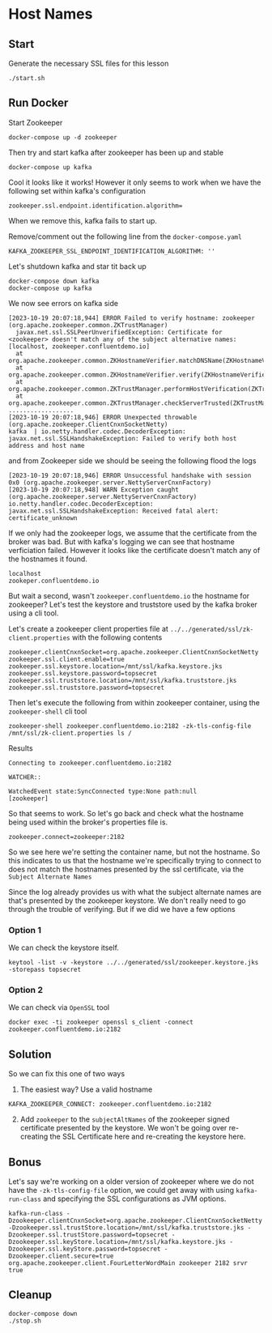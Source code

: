 # Host Names

## Start
Generate the necessary SSL files for this  lesson
```
./start.sh
```

## Run Docker
Start Zookeeper
```
docker-compose up -d zookeeper
```

Then try and start kafka after zookeeper has been up and stable
```
docker-compose up kafka
```

Cool it looks like it works! However it only seems to work when we have the following set within kafka's configuration
```
zookeeper.ssl.endpoint.identification.algorithm=
```
When we remove this, kafka fails to start up.

Remove/comment out the following line from the `docker-compose.yaml`
```
KAFKA_ZOOKEEPER_SSL_ENDPOINT_IDENTIFICATION_ALGORITHM: ''
```

Let's shutdown kafka and star tit  back up
```
docker-compose down kafka
docker-compose up kafka
```
We now see errors on kafka side
```
[2023-10-19 20:07:18,944] ERROR Failed to verify hostname: zookeeper (org.apache.zookeeper.common.ZKTrustManager)
  javax.net.ssl.SSLPeerUnverifiedException: Certificate for <zookeeper> doesn't match any of the subject alternative names: [localhost, zookeeper.confluentdemo.io]
  at org.apache.zookeeper.common.ZKHostnameVerifier.matchDNSName(ZKHostnameVerifier.java:230)
  at org.apache.zookeeper.common.ZKHostnameVerifier.verify(ZKHostnameVerifier.java:171)
  at org.apache.zookeeper.common.ZKTrustManager.performHostVerification(ZKTrustManager.java:159)
  at org.apache.zookeeper.common.ZKTrustManager.checkServerTrusted(ZKTrustManager.java:118)
..................
[2023-10-19 20:07:18,946] ERROR Unexpected throwable (org.apache.zookeeper.ClientCnxnSocketNetty)
kafka  | io.netty.handler.codec.DecoderException: javax.net.ssl.SSLHandshakeException: Failed to verify both host address and host name
```

and from Zookeeper side we should be seeing the following flood the logs
```
[2023-10-19 20:07:18,946] ERROR Unsuccessful handshake with session 0x0 (org.apache.zookeeper.server.NettyServerCnxnFactory)
[2023-10-19 20:07:18,948] WARN Exception caught (org.apache.zookeeper.server.NettyServerCnxnFactory)
io.netty.handler.codec.DecoderException: javax.net.ssl.SSLHandshakeException: Received fatal alert: certificate_unknown
```

If we only had the zookeeper logs, we assume that the certificate from the broker was bad. But with kafka's logging we can see that hostname verficiation failed.
However it looks like the certificate doesn't match any of the hostnames it found.
```
localhost
zookeper.confluentdemo.io
```

But wait a second, wasn't `zookeeper.confluentdemo.io` the hostname for zookeeper? Let's test the keystore and truststore used by the kafka broker using a cli tool.

Let's create a zookeeper client properties file at `../../generated/ssl/zk-client.properties` with the following contents
```
zookeeper.clientCnxnSocket=org.apache.zookeeper.ClientCnxnSocketNetty
zookeeper.ssl.client.enable=true
zookeeper.ssl.keystore.location=/mnt/ssl/kafka.keystore.jks
zookeeper.ssl.keystore.password=topsecret
zookeeper.ssl.truststore.location=/mnt/ssl/kafka.truststore.jks
zookeeper.ssl.truststore.password=topsecret
```
Then let's execute the following from within zookeeper container, using the `zookeeper-shell` cli tool
```
zookeeper-shell zookeeper.confluentdemo.io:2182 -zk-tls-config-file /mnt/ssl/zk-client.properties ls /
```
Results
```
Connecting to zookeeper.confluentdemo.io:2182

WATCHER::

WatchedEvent state:SyncConnected type:None path:null
[zookeeper]
```

So that seems to work. So let's go back and check what the hostname being used within the broker's properties file is.
```
zookeeper.connect=zookeeper:2182
```

So we see here we're setting the container name, but not the hostname. So this indicates to us that the hostname we're specifically trying to connect to does not match the hostnames presented by the ssl certificate, via the `Subject Alternate Names`

Since the log already provides us with what the subject alternate names are that's presented by the zookeeper keystore. We don't really need to go through the trouble of verifying. But if we did we have a few options

### Option 1
We can check the keystore itself.
```
keytool -list -v -keystore ../../generated/ssl/zookeeper.keystore.jks -storepass topsecret
```

### Option 2
We can check via `OpenSSL` tool
```
docker exec -ti zookeeper openssl s_client -connect zookeeper.confluentdemo.io:2182
```

## Solution
So we can fix this one of two ways

1. The easiest way? Use a valid hostname
```
KAFKA_ZOOKEEPER_CONNECT: zookeeper.confluentdemo.io:2182
```
2. Add `zookeeper` to the `subjectAltNames` of the zookeeper signed certificate presented by the keystore. We won't be going over re-creating the SSL Certificate here and re-creating the keystore here.



## Bonus
Let's say we're working on a older version of zookeeper where we do not have the `-zk-tls-config-file` option, we could get away with using `kafka-run-class` and specifying the SSL configurations as JVM options.
```
kafka-run-class -Dzookeeper.clientCnxnSocket=org.apache.zookeeper.ClientCnxnSocketNetty -Dzookeeper.ssl.trustStore.location=/mnt/ssl/kafka.truststore.jks -Dzookeeper.ssl.trustStore.password=topsecret -Dzookeeper.ssl.keyStore.location=/mnt/ssl/kafka.keystore.jks -Dzookeeper.ssl.keyStore.password=topsecret -Dzookeeper.client.secure=true org.apache.zookeeper.client.FourLetterWordMain zookeeper 2182 srvr true
```


## Cleanup
```
docker-compose down
./stop.sh
```
